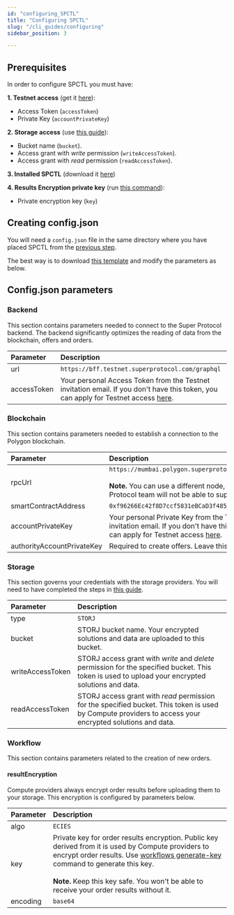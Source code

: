 ```yaml
---
id: "configuring_SPCTL"
title: "Configuring SPCTL"
slug: "/cli_guides/configuring"
sidebar_position: 3

---
```


## Prerequisites

In order to configure SPCTL you must have:

**1. Testnet access** (get it [here](/testnet/)):
* Access Token (`accessToken`)
* Private Key (`accountPrivateKey`)

**2. Storage access** (use [this guide](/developers/cli_guides/storages)):
* Bucket name (`bucket`).
* Access grant with *write* permission (`writeAccessToken`).
* Access grant with *read* permission (`readAccessToken`).

**3. Installed SPCTL** (download it [here](/developers/CLI_guides/downloading))

**4. Results Encryption private key** (run [this command](/developers/cli_commands/workflows/generate-key)):
* Private encryption key (`key`)

## Creating config.json

You will need a `config.json` file in the same directory where you have placed SPCTL from the [previous step](/developers/CLI_guides/downloading). 

The best way is to download [this template](https://github.com/Super-Protocol/ctl/blob/master/config.example.json) and modify the parameters as below.

## Config.json parameters

### Backend

This section contains parameters needed to connect to the Super Protocol backend. The backend significantly optimizes the reading of data from the blockchain, offers and orders.

|**Parameter**| **Description**                                                                                                                                 |
| :- |:------------------------------------------------------------------------------------------------------------------------------------------------|
|url| `https://bff.testnet.superprotocol.com/graphql`                                                                                                 |
|accessToken| Your personal Access Token from the Testnet invitation email. If you don't have this token, you can apply for Testnet access [here](/testnet/). |

### Blockchain

This section contains parameters needed to establish a connection to the Polygon blockchain.

|**Parameter**| **Description**                                                                                                                                                 |
| :- |:----------------------------------------------------------------------------------------------------------------------------------------------------------------|
|rpcUrl| `https://mumbai.polygon.superprotocol.com/hesoyam`<br/><br/>**Note.** You can use a different node, but the Super Protocol team will not be able to support it. |
|smartContractAddress| `0xf96266Ec42f8D7ccf5831eBCaD3f4851967e9D45`                                                                                                                    |
|accountPrivateKey| Your personal Private Key from the Testnet invitation email. If you don't have this token, you can apply for Testnet access [here](/testnet/).                  |
|authorityAccountPrivateKey| Required to create offers. Leave this blank for now.                                                                                                            |

### Storage

This section governs your credentials with the storage providers. You will need to have completed the steps in [this guide](/developers/cli_guides/storages).

|**Parameter**| **Description**                                                                                                                                          |
| :- |:---------------------------------------------------------------------------------------------------------------------------------------------------------|
|type| `STORJ`                                                                                                                                                  |
|bucket| STORJ bucket name. Your encrypted solutions and data are uploaded to this bucket.                                                                        |
|writeAccessToken| STORJ access grant with *write* and *delete* permission for the specified bucket. This token is used to upload your encrypted solutions and data.        |
|readAccessToken| STORJ access grant with *read* permission for the specified bucket. This token is used by Compute providers to access your encrypted solutions and data. |

### Workflow

This section contains parameters related to the creation of new orders.

#### resultEncryption

Compute providers always encrypt order results before uploading them to your storage. This encryption is configured by parameters below.

|**Parameter**| **Description**                                                                                                                                                                                                                                                                                                                             |
| :- |:--------------------------------------------------------------------------------------------------------------------------------------------------------------------------------------------------------------------------------------------------------------------------------------------------------------------------------------------|
|algo| `ECIES`                                                                                                                                                                                                                                                                                                                                     |
|key| Private key for order results encryption. Public key derived from it is used by Compute providers to encrypt order results. Use [workflows generate-key](/developers/cli_commands/workflows/generate-key) command to generate this key. <br/><br/>**Note.** Keep this key safe. You won't be able to receive your order results without it. |
|encoding| `base64`                                                                                                                                                                                                                                                                                                                                    |


